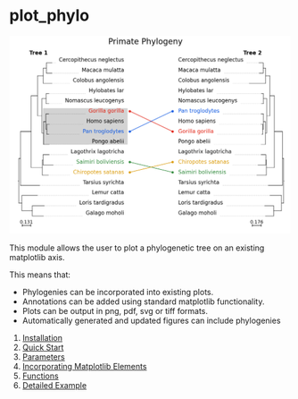 # plot_phylo
![Illustration](pages/examples/layered.png "Illustration")

This module allows the user to plot a phylogenetic tree on an existing matplotlib axis.

This means that:
* Phylogenies can be incorporated into existing plots.
* Annotations can be added using standard matplotlib functionality.
* Plots can be output in png, pdf, svg or tiff formats.
* Automatically generated and updated figures can include phylogenies

1. [Installation](pages/installation.md)
2. [Quick Start](pages/quickstart.md)
3. [Parameters](pages/parameters.md)
4. [Incorporating Matplotlib Elements](pages/matplotlib.md)
5. [Functions](functions.rst)
6. [Detailed Example](pages/detailed.md)

